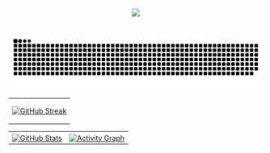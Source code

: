 # <p align="center"><img src="images/welcome-text.png"></p>

![Snake animation](https://github.com/matt-ftw/matt-ftw/blob/output/github-contribution-grid-snake-dark.svg)

<div align="center">
<table>
<tr>
<td>

[![GitHub Streak](https://streak-stats.demolab.com?user=Matt-FTW&theme=catppuccin-macchiato)](https://git.io/streak-stats)

</td>
</tr>
</table>
</div>

<div align="center">
<table>
<tr>
<td><a href="#--------"><img height="137px" align="center" alt="GitHub Stats" src="https://github-readme-stats.vercel.app/api?username=LyingOnCables&hide_title=true&hide_rank=false&show_icons=true&include_all_commits=true&count_private=true&disable_animations=false&locale=en&hide_border=true&order=1&bg_color=24273a&text_color=cad3f5&icon_color=c6a0f6&title_color=8bd5ca"/></a></td>
<td><a href="#--------"><img height="137px" align="center" alt="Activity Graph" src="https://github-readme-activity-graph.vercel.app/graph?username=LyingOnCables&radius=16&area=true&order=5&hide_border=true&hide_title=true&bg_color=24273a&text_color=cad3f5&icon_color=c6a0f6&title_color=8bd5ca"/></a></td>
</tr>
</table>
</div>
